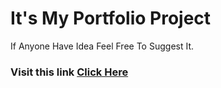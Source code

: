 # It's My Portfolio Project
If Anyone Have Idea Feel Free To Suggest It.
<h3>Visit this link <a href="https://faizaldev.netlify.app/">Click Here</a></h3>

